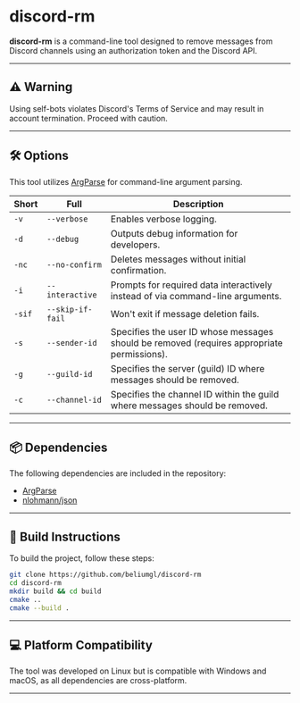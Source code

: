 # discord-rm

**discord-rm** is a command-line tool designed to remove messages from Discord channels using an authorization token and the Discord API.

---

## ⚠️ Warning

Using self-bots violates Discord's Terms of Service and may result in account termination. Proceed with caution.

--- 

## 🛠️ Options

This tool utilizes [ArgParse](https://github.com/p-ranav/argparse) for command-line argument parsing.

| Short | Full            | Description                                                                                |
| ----- | --------------- | ------------------------------------------------------------------------------------------ | 
| `-v`  | `--verbose`     | Enables verbose logging.                                                                   |                                     
| `-d`  | `--debug`       | Outputs debug information for developers.                                                  |                                           
| `-nc` | `--no-confirm`  | Deletes messages without initial confirmation.                                             |                                      
| `-i`  | `--interactive` | Prompts for required data interactively instead of via command-line arguments.             | 
| `-sif`| `--skip-if-fail`| Won't exit if message deletion fails.                                                      | 
| `-s`  | `--sender-id`   | Specifies the user ID whose messages should be removed (requires appropriate permissions). |                                   
| `-g`  | `--guild-id`    | Specifies the server (guild) ID where messages should be removed.                          |                    
| `-c`  | `--channel-id`  | Specifies the channel ID within the guild where messages should be removed.                | 

---

## 📦 Dependencies

The following dependencies are included in the repository:

* [ArgParse](https://github.com/p-ranav/argparse)
* [nlohmann/json](https://github.com/nlohmann/json)

---

## 🧱 Build Instructions

To build the project, follow these steps:

```bash
git clone https://github.com/beliumgl/discord-rm
cd discord-rm
mkdir build && cd build
cmake ..
cmake --build .
```



---

## 💻 Platform Compatibility

The tool was developed on Linux but is compatible with Windows and macOS, as all dependencies are cross-platform.

---
